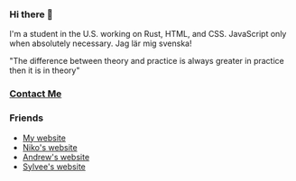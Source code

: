### Hi there 👋

I'm a student in the U.S. working on Rust, HTML, and CSS. JavaScript only when absolutely necessary.
Jag lär mig svenska!

"The difference between theory and practice is always greater in practice then it is in theory"

### [Contact Me](https://www.randomairborne.dev/contact/)

### Friends
- [My website](https://www.randomairborne.dev)
- [Niko's website](https://niko.lgbt)
- [Andrew's website](https://thatother.dev)
- [Sylvee's website](https://sylvee.xyz)
